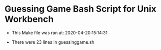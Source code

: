 # Guessing Game Bash Script for Unix Workbench

* This Make file was ran at: 2020-04-20:15:14:31

* There were 23 lines in guessinggame.sh
